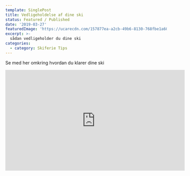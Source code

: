 ```yaml
---
template: SinglePost
title: Vedligeholdelse af dine ski
status: Featured / Published
date: '2019-03-27'
featuredImage: 'https://ucarecdn.com/157877ea-a2cb-49b6-8130-768fbe1a60a7/'
excerpt: >-
  sådan vedligeholder du dine ski
categories:
  - category: Skiferie Tips
---
```

Se med her omkring hvordan du klarer dine ski
<iframe width="560" height="315" src="https://www.youtube.com/embed/O7dJdn4wOAQ" frameborder="0" allow="accelerometer; autoplay; encrypted-media; gyroscope; picture-in-picture" allowfullscreen></iframe>
